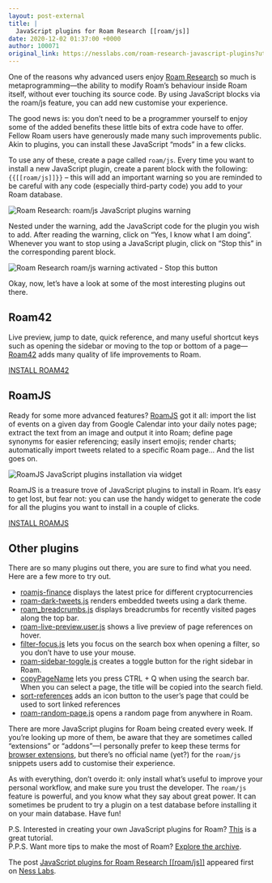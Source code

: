 ```yaml
---
layout: post-external
title: |
  JavaScript plugins for Roam Research [[roam/js]]
date: 2020-12-02 01:37:00 +0000
author: 100071
original_link: https://nesslabs.com/roam-research-javascript-plugins?utm_source=rss&utm_medium=rss&utm_campaign=roam-research-javascript-plugins
---
```


One of the reasons why advanced users enjoy [Roam Research](https://nesslabs.com/roam-research) so much is metaprogramming—the ability to modify Roam’s behaviour inside Roam itself, without ever touching its source code. By using JavaScript blocks via the roam/js feature, you can add new customise your experience.

The good news is: you don’t need to be a programmer yourself to enjoy some of the added benefits these little bits of extra code have to offer. Fellow Roam users have generously made many such improvements public. Akin to plugins, you can install these JavaScript “mods” in a few clicks.

To use any of these, create a page called `roam/js`. Every time you want to install a new JavaScript plugin, create a parent block with the following: <!-- {% raw %} -->`{{[[roam/js]]}}`<!-- {% endraw %} --> – this will add an important warning so you are reminded to be careful with any code (especially third-party code) you add to your Roam database.

![Roam Research: roam/js JavaScript plugins warning](https://nesslabs.com/wp-content/uploads/2020/12/roamjs-javascript-warning-roam-research.png)

Nested under the warning, add the JavaScript code for the plugin you wish to add. After reading the warning, click on “Yes, I know what I am doing”. Whenever you want to stop using a JavaScript plugin, click on “Stop this” in the corresponding parent block.

![Roam Research roam/js warning activated - Stop this button](https://nesslabs.com/wp-content/uploads/2020/12/roam-research-roamjs-javascript-warning-activated-stop-this.png)

Okay, now, let’s have a look at some of the most interesting plugins out there.

## Roam42

Live preview, jump to date, quick reference, and many useful shortcut keys such as opening the sidebar or moving to the top or bottom of a page—[Roam42](https://github.com/roamhacker/roam42) adds many quality of life improvements to Roam.

[INSTALL ROAM42](https://roamresearch.com/#/app/roamhacker/page/UeoxCm8rm)

## RoamJS

Ready for some more advanced features? [RoamJS](https://roamjs.com/) got it all: import the list of events on a given day from Google Calendar into your daily notes page; extract the text from an image and output it into Roam; define page synonyms for easier referencing; easily insert emojis; render charts; automatically import tweets related to a specific Roam page… And the list goes on.

![RoamJS JavaScript plugins installation via widget](https://nesslabs.com/wp-content/uploads/2020/12/roamjs-widget-roam-research-javascript-plugins.png)

RoamJS is a treasure trove of JavaScript plugins to install in Roam. It’s easy to get lost, but fear not: you can use the handy widget to generate the code for all the plugins you want to install in a couple of clicks.

[INSTALL ROAMJS](https://roamjs.com/docs)

## Other plugins

There are so many plugins out there, you are sure to find what you need. Here are a few more to try out.

- [roamjs-finance](https://github.com/andreynocap/roamjs-finance) displays the latest price for different cryptocurrencies
- [roam-dark-tweets.js](https://gist.github.com/brittlewis12/1b67a7557d1abe6e560948538b0f9bc6) renders embedded tweets using a dark theme.
- [roam\_breadcrumbs.js](https://www.reddit.com/r/RoamResearch/comments/hbxooe/playing_with_the_new_roamjs_made_a_feature_to/) displays breadcrumbs for recently visited pages along the top bar.
- [roam-live-preview.user.js](https://github.com/palashkaria/roam-modifiers/blob/master/roam-live-preview.user.js) shows a live preview of page references on hover.
- [filter-focus.js](https://gist.github.com/GitMurf/96d5904e171cacae4f4fd0e0d903fd02) lets you focus on the search box when opening a filter, so you don’t have to use your mouse.
- [roam-sidebar-toggle.js](https://gist.github.com/shodty/e4f718108b401a830b272da62ba6cfc3) creates a toggle button for the right sidebar in Roam.
- [copyPageName](https://roamresearch.com/#/app/CatoMinor-public/page/FhtBdGjOL) lets you press CTRL + Q when using the search bar. When you can select a page, the title will be copied into the search field.
- [sort-references](https://roam.davidvargas.me/extensions/sort-references/) adds an icon button to the user’s page that could be used to sort linked references
- [roam-random-page.js](https://forum.roamresearch.com/t/open-random-page-from-anywhere-in-roam-shift-click/1415) opens a random page from anywhere in Roam.

There are more JavaScript plugins for Roam being created every week. If you’re looking up more of them, be aware that they are sometimes called “extensions” or “addons”—I personally prefer to keep these terms for [browser extensions](https://nesslabs.com/browser-extensions-roam-research), but there’s no official name (yet?) for the `roam/js` snippets users add to customise their experience.

As with everything, don’t overdo it: only install what’s useful to improve your personal workflow, and make sure you trust the developer. The `roam/js` feature is powerful, and you know what they say about great power. It can sometimes be prudent to try a plugin on a test database before installing it on your main database. Have fun!

P.S. Interested in creating your own JavaScript plugins for Roam? [This](https://davidvargas.me/blog/how-to-create-your-own-roam-extensions/) is a great tutorial.  
P.P.S. Want more tips to make the most of Roam? [Explore the archive](https://nesslabs.com/tag/roam).

The post [JavaScript plugins for Roam Research [[roam/js]]](https://nesslabs.com/roam-research-javascript-plugins) appeared first on [Ness Labs](https://nesslabs.com).
